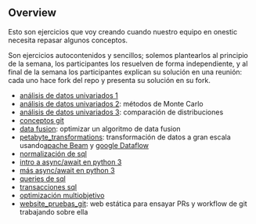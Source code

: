 ## Overview

Esto son ejercicios que voy creando cuando nuestro equipo en onestic necesita repasar algunos conceptos.

Son ejercicios autocontenidos y sencillos; solemos plantearlos al principio de la semana, los participantes los resuelven de forma independiente, y al final de la semana los participantes explican su solución en una reunión: cada uno hace fork del repo y presenta su solución en su fork.

* [análisis de datos univariados 1](datos_univariados_1)
* [análisis de datos univariados 2](datos_univariados_2): métodos de Monte Carlo
* [análisis de datos univariados 3](datos_univariados_3): comparación de distribuciones
* [conceptos git](conceptos_git)
* [data fusion](data_fusion): optimizar un algoritmo de data fusion
* [petabyte_transformations](petabyte_transformations): transformación de datos a gran escala usando[apache Beam](https://beam.apache.org/) y [google Dataflow](https://cloud.google.com/dataflow)
* [normalización de sql](normalizacion_sql)
* [intro a async/await en python 3](python_async_intro)
* [más async/await en python 3](python_async_intro_2)
* [queries de sql](queries_sql)
* [transacciones sql](transacciones_sql)
* [optimización multiobjetivo](optimizacion_multiobjetivo)
* [website_pruebas_git](website_pruebas_git): web estática para ensayar PRs y workflow de git trabajando sobre ella
